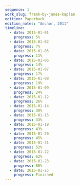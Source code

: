 ```yaml
---
sequence: 1
work_slug: frank-by-james-kaplan
edition: Paperback
edition_notes: "Anchor, 2011"
timeline:
  - date: 2015-01-01
    progress: 5%
  - date: 2015-01-02
    progress: 7%
  - date: 2015-01-05
    progress: 11%
  - date: 2015-01-06
    progress: 14%
  - date: 2015-01-07
    progress: 17%
  - date: 2015-01-08
    progress: 19%
  - date: 2015-01-09
    progress: 24%
  - date: 2015-01-12
    progress: 26%
  - date: 2015-01-14
    progress: 30%
  - date: 2015-01-15
    progress: 33%
  - date: 2015-01-19
    progress: 43%
  - date: 2015-01-20
    progress: 45%
  - date: 2015-01-21
    progress: 52%
  - date: 2015-01-22
    progress: 62%
  - date: 2015-01-23
    progress: 80%
  - date: 2015-01-25
    progress: Finished
---
```

